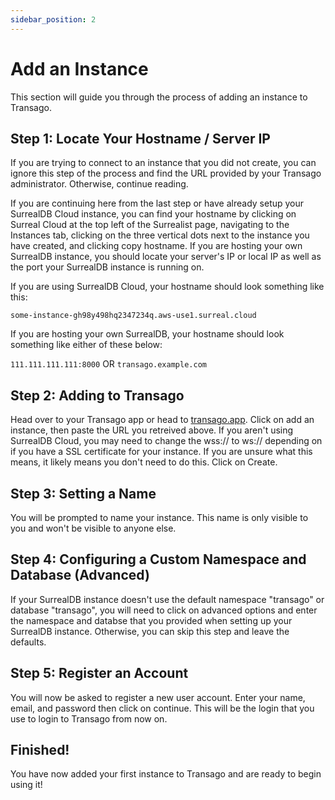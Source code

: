 ```yaml
---
sidebar_position: 2
---
```

# Add an Instance
This section will guide you through the process of adding an instance to Transago. 

## Step 1: Locate Your Hostname / Server IP
If you are trying to connect to an instance that you did not create, you can ignore this step of the process and find the URL provided by your Transago administrator. Otherwise, continue reading.

If you are continuing here from the last step or have already setup your SurrealDB Cloud instance, you can find your hostname by clicking on Surreal Cloud at the top left of the Surrealist page, navigating to the Instances tab, clicking on the three vertical dots next to the instance you have created, and clicking copy hostname. If you are hosting your own SurrealDB instance, you should locate your server's IP or local IP as well as the port your SurrealDB instance is running on.

If you are using SurrealDB Cloud, your hostname should look something like this:

`some-instance-gh98y498hq2347234q.aws-use1.surreal.cloud`

If you are hosting your own SurrealDB, your hostname should look something like either of these below:

`111.111.111.111:8000` OR
`transago.example.com`

## Step 2: Adding to Transago
Head over to your Transago app or head to [transago.app](https://transago.app/). Click on add an instance, then paste the URL you retreived above. If you aren't using SurrealDB Cloud, you may need to change the wss:// to ws:// depending on if you have a SSL certificate for your instance. If you are unsure what this means, it likely means you don't need to do this. Click on Create.

## Step 3: Setting a Name
You will be prompted to name your instance. This name is only visible to you and won't be visible to anyone else.

## Step 4: Configuring a Custom Namespace and Database (Advanced)
If your SurrealDB instance doesn't use the default namespace "transago" or database "transago", you will need to click on advanced options and enter the namespace and databse that you provided when setting up your SurrealDB instance. Otherwise, you can skip this step and leave the defaults.

## Step 5: Register an Account
You will now be asked to register a new user account. Enter your name, email, and password then click on continue. This will be the login that you use to login to Transago from now on. 

## Finished!
You have now added your first instance to Transago and are ready to begin using it!